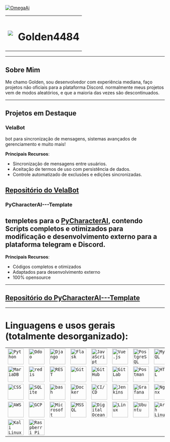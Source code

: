 [![OmegaAi](https://imgur.com/a/LG5lCiE)](https://sodenoshirayuki.netlify.app/)

<!-- Título com imagem do lado -->
<div align="center">
    <table>
        <tr>
            <!-- Imagem -->
            <td>
                <img src="https://imgur.com/a/LG5lCiE">
            </td>
            <!-- Nome -->
            <td>
                <h1 align="center">Golden4484</h1>
            </td>
        </tr>
    </table>
</div>

---

##  **Sobre Mim**
Me chamo Golden, sou desenvolvedor com experiência mediana, faço projetos não oficiais para a plataforma Discord. normalmente meus projetos vem de modos aleatórios, e que a maioria das vezes são descontinuados.

---

##  **Projetos em Destaque**
###  **VelaBot**  
bot para sincronização de mensagens, sistemas avançados de gerenciamento e muito mais!


 **Principais Recursos**:  
- Sincronização de mensagens entre usuários.  
- Aceitação de termos de uso com persistência de dados.  
- Controle automatizado de exclusões e edições sincronizadas.  




[ Repositório do VelaBot](https://github.com/GoldenDuck9757/V.e.l.a-Discord-bot-)
---

### PyCharacterAI---Template
templetes para o [PyCharacterAI](https://github.com/Xtr4F/PyCharacterAI), contendo Scripts completos e otimizados para modificação e desenvolvimento externo para a plataforma telegram e Discord.                 
---

 **Principais Recursos**: 
- Códigos completos e otimizados
- Adaptados para desenvolvimento externo 
- 100% opensource
---

[ Repositório do PyCharacterAI---Template](https://github.com/GoldenDuck9757/PyCharacterAI---Template)
---

---
# Linguagens e usos gerais (totalmente desorganizado):
<div >
        <table>
                <tr>
                        <td><code><img width="50" src="https://user-images.githubusercontent.com/25181517/183423507-c056a6f9-1ba8-4312-a350-19bcbc5a8697.png" alt="Python" title="Python"/></code></td>
                        <td><code><img width="50" src="https://github.com/user-attachments/assets/4406d412-27fc-4b2d-9d43-2ec6460082ec" alt="Odoo" title="Odoo"/></code></td>
                        <td><code><img width="50" src="https://github.com/marwin1991/profile-technology-icons/assets/62091613/9bf5650b-e534-4eae-8a26-8379d076f3b4" alt="Django" title="Django"/></code></td>
                        <td><code><img width="50" src="https://user-images.githubusercontent.com/25181517/183423775-2276e25d-d43d-4e58-890b-edbc88e915f7.png" alt="Flask" title="Flask"/></code></td>
                        <td><code><img width="50" src="https://user-images.githubusercontent.com/25181517/117447155-6a868a00-af3d-11eb-9cfe-245df15c9f3f.png" alt="JavaScript" title="JavaScript"/></code></td>
                        <td><code><img width="50" src="https://user-images.githubusercontent.com/25181517/117448124-a2da9800-af3e-11eb-85d2-bd1b69b65603.png" alt="Vue.js" title="Vue.js"/></code></td>
                        <td><code><img width="50" src="https://user-images.githubusercontent.com/25181517/117208740-bfb78400-adf5-11eb-97bb-09072b6bedfc.png" alt="PostgreSQL" title="PostgreSQL"/></code></td>
                        <td><code><img width="50" src="https://user-images.githubusercontent.com/25181517/183896128-ec99105a-ec1a-4d85-b08b-1aa1620b2046.png" alt="MySQL" title="MySQL"/></code></td>
                </tr>
                <tr>
                        <td><code><img width="50" src="https://github.com/marwin1991/profile-technology-icons/assets/136815194/3c698a4f-84e4-4849-a900-476b14311634" alt="MariaDB" title="MariaDB"/></code></td>
                        <td><code><img width="50" src="https://user-images.githubusercontent.com/25181517/182884894-d3fa6ee0-f2b4-4960-9961-64740f533f2a.png" alt="redis" title="redis"/></code></td>
                        <td><code><img width="50" src="https://user-images.githubusercontent.com/25181517/192107858-fe19f043-c502-4009-8c47-476fc89718ad.png" alt="REST" title="REST"/></code></td>
                        <td><code><img width="50" src="https://user-images.githubusercontent.com/25181517/192108372-f71d70ac-7ae6-4c0d-8395-51d8870c2ef0.png" alt="Git" title="Git"/></code></td>
                        <td><code><img width="50" src="https://user-images.githubusercontent.com/25181517/192108374-8da61ba1-99ec-41d7-80b8-fb2f7c0a4948.png" alt="GitHub" title="GitHub"/></code></td>
                        <td><code><img width="50" src="https://user-images.githubusercontent.com/25181517/192108376-c675d39b-90f6-4073-bde6-5a9291644657.png" alt="GitLab" title="GitLab"/></code></td>
                        <td><code><img width="50" src="https://user-images.githubusercontent.com/25181517/192109061-e138ca71-337c-4019-8d42-4792fdaa7128.png" alt="Postman" title="Postman"/></code></td>
                        <td><code><img width="50" src="https://user-images.githubusercontent.com/25181517/192158954-f88b5814-d510-4564-b285-dff7d6400dad.png" alt="HTML" title="HTML"/></code></td>
                </tr>
                <tr>
                        <td><code><img width="50" src="https://user-images.githubusercontent.com/25181517/183898674-75a4a1b1-f960-4ea9-abcb-637170a00a75.png" alt="CSS" title="CSS"/></code></td>
                        <td><code><img width="50" src="https://github.com/marwin1991/profile-technology-icons/assets/136815194/82df4543-236b-4e45-9604-5434e3faab17" alt="SQLite" title="SQLite"/></code></td>
                        <td><code><img width="50" src="https://user-images.githubusercontent.com/25181517/192158606-7c2ef6bd-6e04-47cf-b5bc-da2797cb5bda.png" alt="bash" title="bash"/></code></td>
                        <td><code><img width="50" src="https://user-images.githubusercontent.com/25181517/117207330-263ba280-adf4-11eb-9b97-0ac5b40bc3be.png" alt="Docker" title="Docker"/></code></td>
                        <td><code><img width="50" src="https://user-images.githubusercontent.com/25181517/183868728-b2e11072-00a5-47e2-8a4e-4ebbb2b8c554.png" alt="CI/CD" title="CI/CD"/></code></td>
                        <td><code><img width="50" src="https://user-images.githubusercontent.com/25181517/179090274-733373ef-3b59-4f28-9ecb-244bea700932.png" alt="Jenkins" title="Jenkins"/></code></td>
                        <td><code><img width="50" src="https://user-images.githubusercontent.com/25181517/182534075-4962068b-4407-46c2-ac67-ddcb86af30cc.png" alt="Grafana" title="Grafana"/></code></td>
                        <td><code><img width="50" src="https://user-images.githubusercontent.com/25181517/183345125-9a7cd2e6-6ad6-436f-8490-44c903bef84c.png" alt="Nginx" title="Nginx"/></code></td>
                </tr>
                <tr>
                        <td><code><img width="50" src="https://user-images.githubusercontent.com/25181517/183896132-54262f2e-6d98-41e3-8888-e40ab5a17326.png" alt="AWS" title="AWS"/></code></td>
                        <td><code><img width="50" src="https://user-images.githubusercontent.com/25181517/183911547-990692bc-8411-4878-99a0-43506cdb69cf.png" alt="GCP" title="GCP"/></code></td>
                        <td><code><img width="50" src="https://user-images.githubusercontent.com/25181517/183911544-95ad6ba7-09bf-4040-ac44-0adafedb9616.png" alt="Microsoft Azure" title="Microsoft Azure"/></code></td>
                        <td><code><img width="50" src="https://github.com/marwin1991/profile-technology-icons/assets/19180175/3b371807-db7c-45b4-8720-c0cfc901680a" alt="MSSQL" title="MSSQL"/></code></td>
                        <td><code><img width="50" src="https://github.com/user-attachments/assets/f3bee16b-3609-489f-9445-d08c0a52468b" alt="Digital Ocean" title="Digital Ocean"/></code></td>
                        <td><code><img width="50" src="https://github.com/marwin1991/profile-technology-icons/assets/76662862/2481dc48-be6b-4ebb-9e8c-3b957efe69fa" alt="Linux" title="Linux"/></code></td>
                        <td><code><img width="50" src="https://user-images.githubusercontent.com/25181517/186884153-99edc188-e4aa-4c84-91b0-e2df260ebc33.png" alt="Ubuntu" title="Ubuntu"/></code></td>
                        <td><code><img width="50" src="https://user-images.githubusercontent.com/25181517/186884156-e63da389-f3e1-4dca-a6c1-d76e886ba22a.png" alt="Arch Linux" title="Arch Linux"/></code></td>
                </tr>
                <tr>
                        <td><code><img width="50" src="https://github.com/user-attachments/assets/4cf282d2-b46f-43b7-aab6-19604cc5a683" alt="Kali Linux" title="Kali Linux"/></code></td>
                        <td><code><img width="50" src="https://github.com/user-attachments/assets/63d6cb39-63c6-44fc-bbb1-2adcb8458a32" alt="Raspberri Pi" title="Raspberri Pi"/></code></td>
                </tr>
        </table>
</div>
